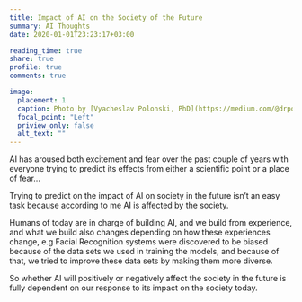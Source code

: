 ```yaml
---
title: Impact of AI on the Society of the Future
summary: AI Thoughts
date: 2020-01-01T23:23:17+03:00

reading_time: true
share: true
profile: true
comments: true

image:
  placement: 1
  caption: Photo by [Vyacheslav Polonski, PhD](https://medium.com/@drpolonski/can-we-teach-morality-to-machines-three-perspectives-on-ethics-for-artificial-intelligence-64fe479e25d3)
  focal_point: "Left"
  priview_only: false
  alt_text: ""
---
```


AI has aroused both excitement and fear over the past couple of years with everyone trying to predict its effects from either a scientific point or a place of fear…

Trying to predict on the impact of AI on society in the future isn’t an easy task because according to me AI is affected by the society. 

Humans of today are in charge of building AI, and we build from experience, and what we build also changes depending on how these experiences change, e.g Facial Recognition systems were discovered to be biased because of the data sets we used in training the models, and because of that, we tried to improve these data sets by making them more diverse. 

So whether AI will positively or negatively affect the society in the future is fully dependent on our response to its impact on the society today.